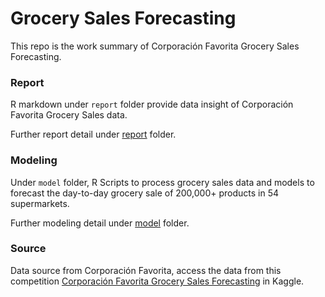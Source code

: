 
Grocery Sales Forecasting
=========================

This repo is the work summary of Corporación Favorita Grocery Sales Forecasting.

### Report

R markdown under `report` folder provide data insight of Corporación Favorita Grocery Sales data.

Further report detail under [report](https://github.com/Jiaying-Wu/Grocery-Sales-Forecasting/tree/master/report) folder.

### Modeling

Under `model` folder, R Scripts to process grocery sales data and models to forecast the day-to-day grocery sale of 200,000+ products in 54 supermarkets.

Further modeling detail under [model](https://github.com/Jiaying-Wu/Grocery-Sales-Forecasting/tree/master/model) folder.

### Source

Data source from Corporación Favorita, access the data from this competition [Corporación Favorita Grocery Sales Forecasting](https://www.kaggle.com/c/favorita-grocery-sales-forecasting/data) in Kaggle.
